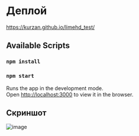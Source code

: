 # Деплой
https://kurzan.github.io/limehd_test/



## Available Scripts

### `npm install`

### `npm start`

Runs the app in the development mode.\
Open [http://localhost:3000](http://localhost:3000) to view it in the browser.

## Скриншот 

![image](https://user-images.githubusercontent.com/112556583/215788250-88c6ba43-443c-4385-bd9c-b3d6dcb79ecf.png)

